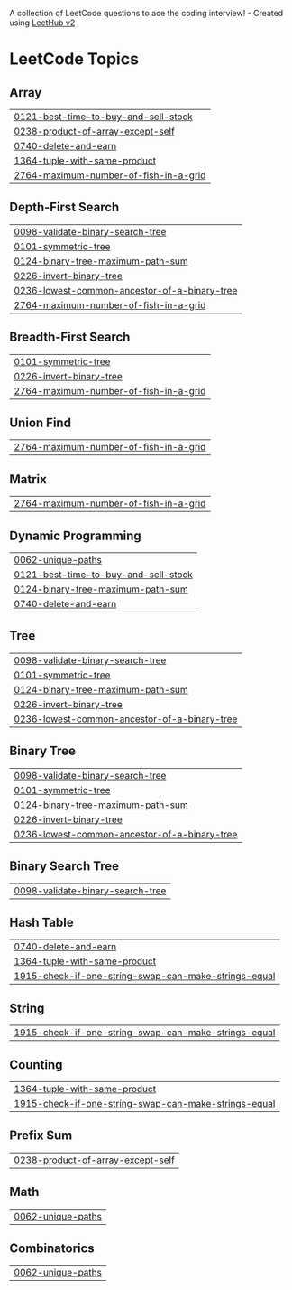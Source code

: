 A collection of LeetCode questions to ace the coding interview! - Created using [LeetHub v2](https://github.com/arunbhardwaj/LeetHub-2.0)
<!---LeetCode Topics Start-->
# LeetCode Topics
## Array
|  |
| ------- |
| [0121-best-time-to-buy-and-sell-stock](https://github.com/Nareshtiwari74/Leetcode/tree/master/0121-best-time-to-buy-and-sell-stock) |
| [0238-product-of-array-except-self](https://github.com/Nareshtiwari74/Leetcode/tree/master/0238-product-of-array-except-self) |
| [0740-delete-and-earn](https://github.com/Nareshtiwari74/Leetcode/tree/master/0740-delete-and-earn) |
| [1364-tuple-with-same-product](https://github.com/Nareshtiwari74/Leetcode/tree/master/1364-tuple-with-same-product) |
| [2764-maximum-number-of-fish-in-a-grid](https://github.com/Nareshtiwari74/Leetcode/tree/master/2764-maximum-number-of-fish-in-a-grid) |
## Depth-First Search
|  |
| ------- |
| [0098-validate-binary-search-tree](https://github.com/Nareshtiwari74/Leetcode/tree/master/0098-validate-binary-search-tree) |
| [0101-symmetric-tree](https://github.com/Nareshtiwari74/Leetcode/tree/master/0101-symmetric-tree) |
| [0124-binary-tree-maximum-path-sum](https://github.com/Nareshtiwari74/Leetcode/tree/master/0124-binary-tree-maximum-path-sum) |
| [0226-invert-binary-tree](https://github.com/Nareshtiwari74/Leetcode/tree/master/0226-invert-binary-tree) |
| [0236-lowest-common-ancestor-of-a-binary-tree](https://github.com/Nareshtiwari74/Leetcode/tree/master/0236-lowest-common-ancestor-of-a-binary-tree) |
| [2764-maximum-number-of-fish-in-a-grid](https://github.com/Nareshtiwari74/Leetcode/tree/master/2764-maximum-number-of-fish-in-a-grid) |
## Breadth-First Search
|  |
| ------- |
| [0101-symmetric-tree](https://github.com/Nareshtiwari74/Leetcode/tree/master/0101-symmetric-tree) |
| [0226-invert-binary-tree](https://github.com/Nareshtiwari74/Leetcode/tree/master/0226-invert-binary-tree) |
| [2764-maximum-number-of-fish-in-a-grid](https://github.com/Nareshtiwari74/Leetcode/tree/master/2764-maximum-number-of-fish-in-a-grid) |
## Union Find
|  |
| ------- |
| [2764-maximum-number-of-fish-in-a-grid](https://github.com/Nareshtiwari74/Leetcode/tree/master/2764-maximum-number-of-fish-in-a-grid) |
## Matrix
|  |
| ------- |
| [2764-maximum-number-of-fish-in-a-grid](https://github.com/Nareshtiwari74/Leetcode/tree/master/2764-maximum-number-of-fish-in-a-grid) |
## Dynamic Programming
|  |
| ------- |
| [0062-unique-paths](https://github.com/Nareshtiwari74/Leetcode/tree/master/0062-unique-paths) |
| [0121-best-time-to-buy-and-sell-stock](https://github.com/Nareshtiwari74/Leetcode/tree/master/0121-best-time-to-buy-and-sell-stock) |
| [0124-binary-tree-maximum-path-sum](https://github.com/Nareshtiwari74/Leetcode/tree/master/0124-binary-tree-maximum-path-sum) |
| [0740-delete-and-earn](https://github.com/Nareshtiwari74/Leetcode/tree/master/0740-delete-and-earn) |
## Tree
|  |
| ------- |
| [0098-validate-binary-search-tree](https://github.com/Nareshtiwari74/Leetcode/tree/master/0098-validate-binary-search-tree) |
| [0101-symmetric-tree](https://github.com/Nareshtiwari74/Leetcode/tree/master/0101-symmetric-tree) |
| [0124-binary-tree-maximum-path-sum](https://github.com/Nareshtiwari74/Leetcode/tree/master/0124-binary-tree-maximum-path-sum) |
| [0226-invert-binary-tree](https://github.com/Nareshtiwari74/Leetcode/tree/master/0226-invert-binary-tree) |
| [0236-lowest-common-ancestor-of-a-binary-tree](https://github.com/Nareshtiwari74/Leetcode/tree/master/0236-lowest-common-ancestor-of-a-binary-tree) |
## Binary Tree
|  |
| ------- |
| [0098-validate-binary-search-tree](https://github.com/Nareshtiwari74/Leetcode/tree/master/0098-validate-binary-search-tree) |
| [0101-symmetric-tree](https://github.com/Nareshtiwari74/Leetcode/tree/master/0101-symmetric-tree) |
| [0124-binary-tree-maximum-path-sum](https://github.com/Nareshtiwari74/Leetcode/tree/master/0124-binary-tree-maximum-path-sum) |
| [0226-invert-binary-tree](https://github.com/Nareshtiwari74/Leetcode/tree/master/0226-invert-binary-tree) |
| [0236-lowest-common-ancestor-of-a-binary-tree](https://github.com/Nareshtiwari74/Leetcode/tree/master/0236-lowest-common-ancestor-of-a-binary-tree) |
## Binary Search Tree
|  |
| ------- |
| [0098-validate-binary-search-tree](https://github.com/Nareshtiwari74/Leetcode/tree/master/0098-validate-binary-search-tree) |
## Hash Table
|  |
| ------- |
| [0740-delete-and-earn](https://github.com/Nareshtiwari74/Leetcode/tree/master/0740-delete-and-earn) |
| [1364-tuple-with-same-product](https://github.com/Nareshtiwari74/Leetcode/tree/master/1364-tuple-with-same-product) |
| [1915-check-if-one-string-swap-can-make-strings-equal](https://github.com/Nareshtiwari74/Leetcode/tree/master/1915-check-if-one-string-swap-can-make-strings-equal) |
## String
|  |
| ------- |
| [1915-check-if-one-string-swap-can-make-strings-equal](https://github.com/Nareshtiwari74/Leetcode/tree/master/1915-check-if-one-string-swap-can-make-strings-equal) |
## Counting
|  |
| ------- |
| [1364-tuple-with-same-product](https://github.com/Nareshtiwari74/Leetcode/tree/master/1364-tuple-with-same-product) |
| [1915-check-if-one-string-swap-can-make-strings-equal](https://github.com/Nareshtiwari74/Leetcode/tree/master/1915-check-if-one-string-swap-can-make-strings-equal) |
## Prefix Sum
|  |
| ------- |
| [0238-product-of-array-except-self](https://github.com/Nareshtiwari74/Leetcode/tree/master/0238-product-of-array-except-self) |
## Math
|  |
| ------- |
| [0062-unique-paths](https://github.com/Nareshtiwari74/Leetcode/tree/master/0062-unique-paths) |
## Combinatorics
|  |
| ------- |
| [0062-unique-paths](https://github.com/Nareshtiwari74/Leetcode/tree/master/0062-unique-paths) |
<!---LeetCode Topics End-->